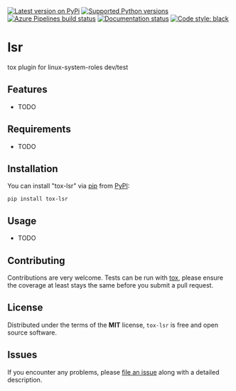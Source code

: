 [![Latest version on
PyPi](https://badge.fury.io/py/lsr.svg)](https://badge.fury.io/py/lsr)
[![Supported Python
versions](https://img.shields.io/pypi/pyversions/lsr.svg)](https://pypi.org/project/lsr/)
[![Azure Pipelines build
status](https://dev.azure.com/richm/lsr/_apis/build/status/tox%20ci?branchName=master)](https://dev.azure.com/richm/lsr/_build/latest?definitionId=9&branchName=master)
[![Documentation
status](https://readthedocs.org/projects/lsr/badge/?version=latest&style=flat-square)](https://lsr.readthedocs.io/en/latest/?badge=latest)
[![Code style:
black](https://img.shields.io/badge/code%20style-black-000000.svg)](https://github.com/python/black)

# lsr

tox plugin for linux-system-roles dev/test

Features
--------

* TODO


Requirements
------------

* TODO


Installation
------------

You can install "tox-lsr" via [pip](https://pypi.org/project/pip/) from [PyPI](https://pypi.org):

```
pip install tox-lsr
```

Usage
-----

* TODO

Contributing
------------
Contributions are very welcome. Tests can be run with [tox](https://tox.readthedocs.io/en/latest/), please ensure
the coverage at least stays the same before you submit a pull request.

License
-------

Distributed under the terms of the **MIT** license, `tox-lsr` is
free and open source software.


Issues
------

If you encounter any problems, please
[file an issue](https://github.com/richm/tox-lsr/issues)
along with a detailed description.
